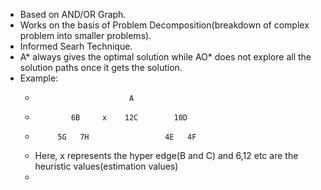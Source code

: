 - Based on AND/OR Graph.
- Works on the basis of Problem Decomposition(breakdown of complex problem into smaller problems).
- Informed Searh Technique.
- A* always gives the optimal solution while AO* does not explore all the solution paths once it gets the solution.
- Example:
  *                          A
  *             6B     x    12C        10D
  *          5G   7H                 4E   4F
  * Here, x represents the hyper edge(B and C) and 6,12 etc are the heuristic values(estimation values)
  *

